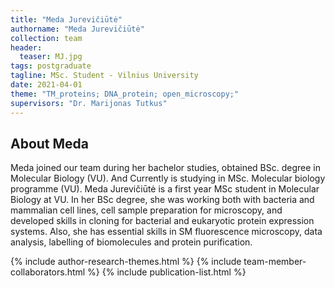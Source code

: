 ```yaml
---
title: "Meda Jurevičiūtė"
authorname: "Meda Jurevičiūtė"
collection: team
header:
  teaser: MJ.jpg
tags: postgraduate
tagline: MSc. Student - Vilnius University
date: 2021-04-01
theme: "TM_proteins; DNA_protein; open_microscopy;"
supervisors: "Dr. Marijonas Tutkus"
---
```


<h2>About Meda</h2>
Meda joined our team during her bachelor studies, obtained BSc. degree in Molecular Biology (VU). And Currently is studying in MSc. Molecular biology programme (VU). Meda Jurevičiūtė is a first year MSc student in Molecular Biology at VU. In her BSc degree, she was working both with bacteria and mammalian cell lines, cell sample preparation for microscopy, and developed skills in cloning for bacterial and eukaryotic protein expression systems. Also, she has essential skills in SM fluorescence microscopy, data analysis, labelling of biomolecules and protein purification.


{% include author-research-themes.html %}
{% include team-member-collaborators.html %}
{% include publication-list.html %}
